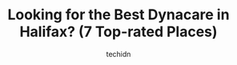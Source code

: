 ---
layout: ampstory
image: https://i0.wp.com/www.auto.or.id/wp-content/uploads/2023/06/lab-bayers-road-centre-0-halifax-1686324275.jpeg?resize=640,853
author: techidn
featured: false
description: Halifax, Nova Scotia, Canada is a haven for Dynacare enthusiasts, boasting an impressive array of 7 top-notch establishments. Whether youre a seasoned connoisseur or simply curious to explo
title: Looking for the Best Dynacare in Halifax? (7 Top-rated Places)
cover:
   title: Looking for the Best Dynacare in Halifax? (7 Top-rated Places)
   subtitle: AUTO.OR.ID
   background: https://www.auto.or.id/wp-content/uploads/2023/06/lab-bayers-road-centre-0-halifax-1686324275.jpeg

pages: 
 - layout: thirds
   top: <h1>#1 Blood Collection Service</h1>
   bottom: "<p>My last appointment I had a student ask to do my blood test with a supervisor present, I said yes. I kept my eyes closed but I could hear that there was an issue with the</p>"
   background: https://www.auto.or.id/wp-content/uploads/2023/06/lab-bayers-road-centre-1-halifax-1686324276.jpeg
   backgroundblur: true
 - layout: thirds
   top: <h1>#2 Woodlawn Blood Collection</h1>
   bottom: "<p>92 Main St, Dartmouth, NS B2X 1R5, Canada</p>"
   background: https://www.auto.or.id/wp-content/uploads/2023/06/lab-bayers-road-centre-2-halifax-1686324277.jpeg
   cta:
      link: https://www.auto.or.id/looking-for-the-best-dynacare-in-halifax-7-top-rated-places/
      text: Looking for the Best Dynacare in Halifax? (7 Top-rated Places)
 - layout: thirds
   top: <h1>#3 Blood Collection Clinic</h1>
   bottom: "<p>16 Dentith Rd, Halifax, NS B3R 2H9, Canada</p>"
   background: https://images.unsplash.com/photo-1608585813346-61d43d84de94?ixlib=rb-4.0.3&ixid=MnwxMjA3fDB8MHxwaG90by1wYWdlfHx8fGVufDB8fHx8&auto=format&fit=crop&w=640&h=853&q=80
   cta:
      link: https://www.auto.or.id/looking-for-the-best-dynacare-in-halifax-7-top-rated-places/
      text: Looking for the Best Dynacare in Halifax? (7 Top-rated Places)
 - layout: thirds
   top: <h1>#4 Gamma Dynacare Labs</h1>
   bottom: "<p>60 Hillside Dr N, Elliot Lake, ON P5A 1X4, Canada</p>"
   background: https://images.unsplash.com/photo-1530675706010-bc677ce30ab6?ixlib=rb-4.0.3&ixid=MnwxMjA3fDB8MHxwaG90by1wYWdlfHx8fGVufDB8fHx8&auto=format&fit=crop&w=640&h=853&q=80
   cta:
      link: https://www.auto.or.id/looking-for-the-best-dynacare-in-halifax-7-top-rated-places/
      text: Looking for the Best Dynacare in Halifax? (7 Top-rated Places)
 - layout: thirds
   top: <h1>#5 Novident Dental Laboratories</h1>
   bottom: "<p>6960 Mumford Rd Suite 2075, Halifax, NS B3L 4P1, Canada</p>"
   background: https://images.unsplash.com/photo-1600978257452-c6c0bc8660d4?ixlib=rb-4.0.3&ixid=MnwxMjA3fDB8MHxwaG90by1wYWdlfHx8fGVufDB8fHx8&auto=format&fit=crop&w=640&h=853&q=80
   cta:
      link: https://www.auto.or.id/looking-for-the-best-dynacare-in-halifax-7-top-rated-places/
      text: Looking for the Best Dynacare in Halifax? (7 Top-rated Places)
 - layout: thirds
   top: <h1>#6 Dynacare Laboratory and Health Services Centre</h1>
   bottom: "<p>230 Victoria St #112, London, ON N6A 2C2, Canada</p>"
   background: https://images.unsplash.com/photo-1603224684009-453e1af42ceb?ixlib=rb-4.0.3&ixid=MnwxMjA3fDB8MHxwaG90by1wYWdlfHx8fGVufDB8fHx8&auto=format&fit=crop&w=640&h=853&q=80
   cta:
      link: https://www.auto.or.id/looking-for-the-best-dynacare-in-halifax-7-top-rated-places/
      text: Looking for the Best Dynacare in Halifax? (7 Top-rated Places)
 - layout: thirds
   top: <h1>#7 Dynacare Laboratory and Health Services Centre</h1>
   bottom: "<p>1455 Henderson Hwy, Winnipeg, MB R2G 1N3, Canada</p>"
   background: https://images.unsplash.com/photo-1632338962846-8319d1e4c0e0?ixlib=rb-4.0.3&ixid=MnwxMjA3fDB8MHxwaG90by1wYWdlfHx8fGVufDB8fHx8&auto=format&fit=crop&w=640&h=853&q=80
   cta:
      link: https://www.auto.or.id/looking-for-the-best-dynacare-in-halifax-7-top-rated-places/
      text: Looking for the Best Dynacare in Halifax? (7 Top-rated Places)
 - layout: thirds
   middle: Continue reading...
   background: https://images.unsplash.com/photo-1503736334956-4c8f8e92946d?ixlib=rb-4.0.3&ixid=MnwxMjA3fDB8MHxwaG90by1wYWdlfHx8fGVufDB8fHx8&auto=format&fit=crop&w=640&h=853&q=80
   cta:
      link: https://www.auto.or.id/looking-for-the-best-dynacare-in-halifax-7-top-rated-places/
      text: Looking for the Best Dynacare in Halifax? (7 Top-rated Places)

---